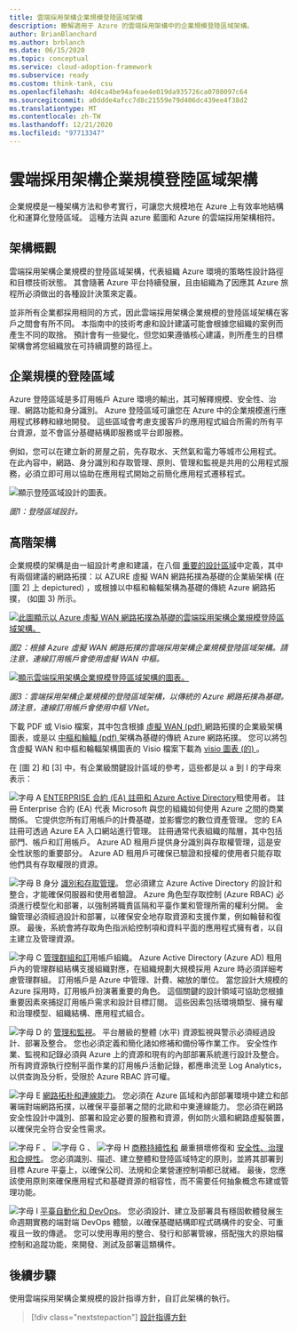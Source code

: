 ```yaml
---
title: 雲端採用架構企業規模登陸區域架構
description: 瞭解適用于 Azure 的雲端採用架構中的企業規模登陸區域架構。
author: BrianBlanchard
ms.author: brblanch
ms.date: 06/15/2020
ms.topic: conceptual
ms.service: cloud-adoption-framework
ms.subservice: ready
ms.custom: think-tank, csu
ms.openlocfilehash: 4d4ca4be94afeae4e019da935726ca0708097c64
ms.sourcegitcommit: a0ddde4afcc7d8c21559e79d406dc439ee4f38d2
ms.translationtype: MT
ms.contentlocale: zh-TW
ms.lasthandoff: 12/21/2020
ms.locfileid: "97713347"
---
```

# <a name="cloud-adoption-framework-enterprise-scale-landing-zone-architecture"></a>雲端採用架構企業規模登陸區域架構

企業規模是一種架構方法和參考實行，可讓您大規模地在 Azure 上有效率地結構化和運算化登陸區域。 這種方法與 azure 藍圖和 Azure 的雲端採用架構相符。

## <a name="architecture-overview"></a>架構概觀

雲端採用架構企業規模的登陸區域架構，代表組織 Azure 環境的策略性設計路徑和目標技術狀態。 其會隨著 Azure 平台持續發展，且由組織為了因應其 Azure 旅程所必須做出的各種設計決策來定義。

並非所有企業都採用相同的方式，因此雲端採用架構企業規模的登陸區域架構在客戶之間會有所不同。 本指南中的技術考慮和設計建議可能會根據您組織的案例而產生不同的取捨。 預計會有一些變化，但您如果遵循核心建議，則所產生的目標架構會將您組織放在可持續調整的路徑上。

## <a name="landing-zone-in-enterprise-scale"></a>企業規模的登陸區域

Azure 登陸區域是多訂用帳戶 Azure 環境的輸出，其可解釋規模、安全性、治理、網路功能和身分識別。 Azure 登陸區域可讓您在 Azure 中的企業規模進行應用程式移轉和綠地開發。 這些區域會考慮支援客戶的應用程式組合所需的所有平台資源，並不會區分基礎結構即服務或平台即服務。

例如，您可以在建立新的房屋之前，先存取水、天然氣和電力等城市公用程式。 在此內容中，網路、身分識別和存取管理、原則、管理和監視是共用的公用程式服務，必須立即可用以協助在應用程式開始之前簡化應用程式遷移程式。

![顯示登陸區域設計的圖表。](./media/lz-design.png)

_圖1：登陸區域設計。_

## <a name="high-level-architecture"></a>高階架構

企業規模的架構是由一組設計考慮和建議，在八個 [重要的設計區域](./design-guidelines.md)中定義，其中有兩個建議的網路拓撲：以 AZURE 虛擬 WAN 網路拓撲為基礎的企業級架構 (在 [圖 2] 上 depictured) ，或根據以中樞和輪輻架構為基礎的傳統 Azure 網路拓撲， (如圖 3) 所示。

[![此圖顯示以 Azure 虛擬 WAN 網路拓撲為基礎的雲端採用架構企業規模登陸區域架構。](./media/ns-arch-inline.png)](./media/ns-arch-expanded.png#lightbox)

_圖2：根據 Azure 虛擬 WAN 網路拓撲的雲端採用架構企業規模登陸區域架構。請注意，連線訂用帳戶會使用虛擬 WAN 中樞。_

[![顯示雲端採用架構企業規模登陸區域架構的圖表。](./media/ns-arch-cust-inline.png)](./media/ns-arch-cust-expanded.png#lightbox)

_圖3：雲端採用架構企業規模的登陸區域架構，以傳統的 Azure 網路拓撲為基礎。請注意，連線訂用帳戶會使用中樞 VNet。_

下載 PDF 或 Visio 檔案，其中包含根據 [虛擬 WAN (pdf) ](https://raw.githubusercontent.com/microsoft/CloudAdoptionFramework/master/ready/enterprise-scale-architecture.pdf) 網路拓撲的企業級架構圖表，或是以 [中樞和輪輻 (pdf) ](https://github.com/microsoft/CloudAdoptionFramework/raw/master/ready/enterprise-scale-architecture-cust.pdf) 架構為基礎的傳統 Azure 網路拓撲。 您可以將包含虛擬 WAN 和中樞和輪輻架構圖表的 Visio 檔案下載為 [visio 圖表 (的) ](https://github.com/microsoft/CloudAdoptionFramework/raw/master/ready/enterprise-scale-architecture.vsdx)。

在 [圖 2] 和 [3] 中，有企業級關鍵設計區域的參考，這些都是以 a 到 I 的字母來表示：

![字母 A ](./media/a.png) [ENTERPRISE 合約 (EA) 註冊和 Azure Active Directory](./enterprise-enrollment-and-azure-ad-tenants.md)租使用者。 註冊 Enterprise 合約 (EA) 代表 Microsoft 與您的組織如何使用 Azure 之間的商業關係。 它提供您所有訂用帳戶的計費基礎，並影響您的數位資產管理。 您的 EA 註冊可透過 Azure EA 入口網站進行管理。 註冊通常代表組織的階層，其中包括部門、帳戶和訂用帳戶。 Azure AD 租用戶提供身分識別與存取權管理，這是安全性狀態的重要部分。 Azure AD 租用戶可確保已驗證和授權的使用者只能存取他們具有存取權限的資源。

![字母 B 身分 ](./media/b.png) [識別和存取管理](./identity-and-access-management.md)。 您必須建立 Azure Active Directory 的設計和整合，才能確保伺服器和使用者驗證。 Azure 角色型存取控制 (Azure RBAC) 必須進行模型化和部署，以強制將職責區隔和平臺作業和管理所需的權利分開。 金鑰管理必須經過設計和部署，以確保安全地存取資源和支援作業，例如輪替和復原。 最後，系統會將存取角色指派給控制項和資料平面的應用程式擁有者，以自主建立及管理資源。

![字母 C ](./media/c.png) [管理群組和訂](./management-group-and-subscription-organization.md)用帳戶組織。 Azure Active Directory (Azure AD) 租用戶內的管理群組結構支援組織對應，在組織規劃大規模採用 Azure 時必須詳細考慮管理群組。 訂用帳戶是 Azure 中管理、計費、縮放的單位。 當您設計大規模的 Azure 採用時，訂用帳戶扮演著重要的角色。 這個關鍵的設計領域可協助您根據重要因素來捕捉訂用帳戶需求和設計目標訂閱。 這些因素包括環境類型、擁有權和治理模型、組織結構、應用程式組合。

![字母 D 的 ](./media/d.png) [管理和監視](./management-and-monitoring.md)。 平台層級的整體 (水平) 資源監視與警示必須經過設計、部署及整合。 您也必須定義和簡化諸如修補和備份等作業工作。 安全性作業、監視和記錄必須與 Azure 上的資源和現有的內部部署系統進行設計及整合。 所有跨資源執行控制平面作業的訂用帳戶活動記錄，都應串流至 Log Analytics，以供查詢及分析，受限於 Azure RBAC 許可權。

![字母 E ](./media/e.png) [網路拓朴和連線能力](./network-topology-and-connectivity.md)。 您必須在 Azure 區域和內部部署環境中建立和部署端對端網路拓撲，以確保平臺部署之間的北歐和中東連線能力。 您必須在網路安全性設計中識別、部署和設定必要的服務和資源，例如防火牆和網路虛擬裝置，以確保完全符合安全性需求。

![字母 F ](./media/f.png) 、 ![ 字母 G ](./media/g.png) 、 ![ 字母 H ](./media/h.png) [商務持續性和](./business-continuity-and-disaster-recovery.md) 嚴重損壞修復和 [安全性、治理和合規性](./security-governance-and-compliance.md)。 您必須識別、描述、建立整體和登陸區域特定的原則，並將其部署到目標 Azure 平臺上，以確保公司、法規和企業營運控制項都已就緒。 最後，您應該使用原則來確保應用程式和基礎資源的相容性，而不需要任何抽象概念布建或管理功能。

![字母 I ](./media/i.png) [平臺自動化和 DevOps](platform-automation-and-devops.md)。 您必須設計、建立及部署具有穩固軟體發展生命週期實務的端對端 DevOps 體驗，以確保基礎結構即程式碼構件的安全、可重複且一致的傳遞。 您可以使用專用的整合、發行和部署管線，搭配強大的原始檔控制和追蹤功能，來開發、測試及部署這類構件。

## <a name="next-steps"></a>後續步驟

使用雲端採用架構企業規模的設計指導方針，自訂此架構的執行。

> [!div class="nextstepaction"]
> [設計指導方針](./design-guidelines.md)
